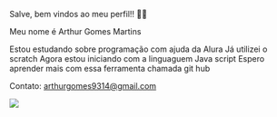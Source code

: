 Salve, bem vindos ao meu perfil!! 🧑‍🎨

Meu nome é Arthur Gomes Martins

Estou estudando sobre programação com ajuda da Alura
Já utilizei o scratch 
Agora estou iniciando com a linguaguem Java script
Espero aprender mais com essa ferramenta chamada git hub

Contato: arthurgomes9314@gmail.com


![](https://media1.tenor.com/m/kBLFUIsrU2gAAAAC/zoro-one-piece-one-piece.gif)

